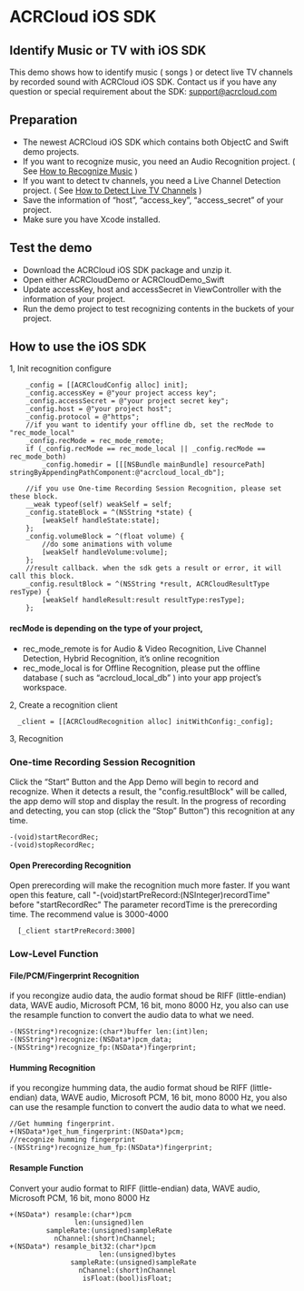 # ACRCloud iOS SDK

## Identify Music or TV with iOS SDK
This demo shows how to identify music ( songs ) or detect live TV channels by recorded sound with ACRCloud iOS SDK. Contact us if you have any question or special requirement about the SDK: support@acrcloud.com

## Preparation
* The newest ACRCloud iOS SDK which contains both ObjectC and Swift demo projects.
* If you want to recognize music, you need an Audio Recognition project. ( See [How to Recognize Music](https://docs.acrcloud.com/tutorials/recognize-music) )
* If you want to detect tv channels, you need a Live Channel Detection project. ( See [How to Detect Live TV Channels](https://docs.acrcloud.com/tutorials/detect-live-and-timeshift-tv-channels) )
* Save the information of “host”, “access_key”, “access_secret” of your project.
* Make sure you have Xcode installed.

## Test the demo
* Download the ACRCloud iOS SDK package and unzip it.
* Open either ACRCloudDemo or ACRCloudDemo_Swift
* Update accessKey, host and accessSecret in ViewController with the information of your project.
* Run the demo project to test recognizing contents in the buckets of your project.

## How to use the iOS SDK
1, Init recognition configure
```
    _config = [[ACRCloudConfig alloc] init];
    _config.accessKey = @"your project access key";
    _config.accessSecret = @"your project secret key";
    _config.host = @"your project host";
    _config.protocol = @"https";
    //if you want to identify your offline db, set the recMode to "rec_mode_local"
    _config.recMode = rec_mode_remote;
    if (_config.recMode == rec_mode_local || _config.recMode == rec_mode_both)
        _config.homedir = [[[NSBundle mainBundle] resourcePath] stringByAppendingPathComponent:@"acrcloud_local_db"];
        
    //if you use One-time Recording Session Recognition, please set these block.
    __weak typeof(self) weakSelf = self;
    _config.stateBlock = ^(NSString *state) {
        [weakSelf handleState:state];
    };
    _config.volumeBlock = ^(float volume) {
        //do some animations with volume
        [weakSelf handleVolume:volume];
    };
    //result callback. when the sdk gets a result or error, it will call this block.
    _config.resultBlock = ^(NSString *result, ACRCloudResultType resType) {
        [weakSelf handleResult:result resultType:resType];
    };
```
#### recMode is depending on the type of your project,
* rec_mode_remote is for Audio & Video Recognition, Live Channel Detection, Hybrid Recognition, it’s online recognition
* rec_mode_local  is for Offline Recognition, please put the offline database ( such as “acrcloud_local_db” ) into your app project’s workspace.

2, Create a recognition client
```
  _client = [[ACRCloudRecognition alloc] initWithConfig:_config];
```

3, Recognition

### One-time  Recording Session Recognition
Click the “Start” Button and the App Demo will begin to record and recognize. When it detects a result, the "config.resultBlock" will be called, the app demo will stop and display the result. 
In the progress of recording and detecting, you can stop (click the “Stop” Button”) this recognition at any time.
```
-(void)startRecordRec;
-(void)stopRecordRec;
```

#### Open Prerecording Recognition
Open prerecording will make the recognition much more faster.
If you want open this feature, call "-(void)startPreRecord:(NSInteger)recordTime" before "startRecordRec"
The parameter recordTime is the prerecording time. The recommend value is 3000-4000
```
  [_client startPreRecord:3000]
```

### Low-Level Function
#### File/PCM/Fingerprint Recognition
if you recongize audio data, the audio format shoud be  RIFF (little-endian) data, WAVE audio, Microsoft PCM, 16 bit, mono 8000 Hz,  you also can use the resample function to convert the audio data to what we need.
```
-(NSString*)recognize:(char*)buffer len:(int)len;
-(NSString*)recognize:(NSData*)pcm_data;
-(NSString*)recognize_fp:(NSData*)fingerprint;
```
#### Humming Recognition
if you recongize humming data, the audio format shoud be  RIFF (little-endian) data, WAVE audio, Microsoft PCM, 16
bit, mono 8000 Hz,  you also can use the resample function to convert the audio data to what we need.
```
//Get humming fingerprint.
+(NSData*)get_hum_fingerprint:(NSData*)pcm;
//recognize humming fingerprint
-(NSString*)recognize_hum_fp:(NSData*)fingerprint;
```
#### Resample Function
Convert your audio format to RIFF (little-endian) data, WAVE audio, Microsoft PCM, 16 bit, mono 8000 Hz
```
+(NSData*) resample:(char*)pcm
                len:(unsigned)len
         sampleRate:(unsigned)sampleRate
           nChannel:(short)nChannel;
+(NSData*) resample_bit32:(char*)pcm
                      len:(unsigned)bytes
               sampleRate:(unsigned)sampleRate
                 nChannel:(short)nChannel
                  isFloat:(bool)isFloat;
```
